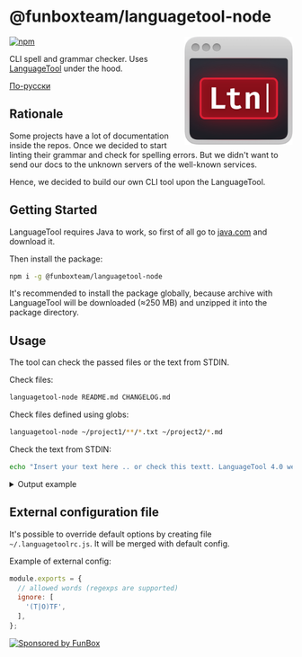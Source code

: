 # @funboxteam/languagetool-node

<img align="right" width="192" height="192"
     src="./logo.png">

[![npm](https://img.shields.io/npm/v/@funboxteam/languagetool-node.svg)](https://www.npmjs.com/package/@funboxteam/languagetool-node)

CLI spell and grammar checker. 
Uses [LanguageTool](https://github.com/languagetool-org/languagetool) under the hood.

[По-русски](./README.ru.md)

## Rationale

Some projects have a lot of documentation inside the repos. Once we decided to start linting their
grammar and check for spelling errors. But we didn't want to send our docs 
to the unknown servers of the well-known services. 

Hence, we decided to build our own CLI tool upon the LanguageTool.   

## Getting Started

LanguageTool requires Java to work, so first of all go to [java.com](https://www.java.com) and download it. 

Then install the package:

```bash
npm i -g @funboxteam/languagetool-node
```

It's recommended to install the package globally, because archive with LanguageTool will be downloaded
(≈250 MB) and unzipped it into the package directory. 

## Usage

The tool can check the passed files or the text from STDIN. 

Check files:

```bash
languagetool-node README.md CHANGELOG.md
```

Check files defined using globs:

```bash
languagetool-node ~/project1/**/*.txt ~/project2/*.md
```

Check the text from STDIN:

```bash
echo "Insert your text here .. or check this textt. LanguageTool 4.0 were releasd on Thursday 29 december 2017." | languagetool-node
```

<details>
  <summary>Output example</summary>
  
  ```bash
  $ echo "Insert your text here .. or check this textt. LanguageTool 4.0 were releasd on Thursday 29 december 2017." | languagetool-node

  <stdin>
    1:23  warning  Two consecutive dots                                        typographical  spell
  Context: «Insert your text here .. or check this textt. LanguageTool 4.0 w...»
  Possible replacements: «.»
  
    1:26  warning  This sentence does not start with an uppercase letter       typographical  spell
  Context: «Insert your text here .. or check this textt. LanguageTool 4.0 were...»
  Possible replacements: «Or»
  
    1:40  warning  Possible spelling mistake found                             misspelling    spell
  Context: «Insert your text here .. or check this textt. LanguageTool 4.0 were releasd on Thurs...»
  Possible replacements: «text, texts, text t»
  
    1:69  warning  Possible spelling mistake found                             misspelling    spell
  Context: «...check this textt. LanguageTool 4.0 were releasd on Thursday 29 december 2017. »
  Possible replacements: «released, release»
  
    1:80  warning  The date 29 december 2017 is not a Thursday, but a Friday.  inconsistency  spell
  Context: «...textt. LanguageTool 4.0 were releasd on Thursday 29 december 2017. »
  
  ⚠ 5 warnings
  ```
</details>

## External configuration file

It's possible to override default options by creating file `~/.languagetoolrc.js`.
It will be merged with default config.

Example of external config:

```javascript
module.exports = {
  // allowed words (regexps are supported)
  ignore: [
    '(T|O)TF',
  ],
};
```

[![Sponsored by FunBox](https://funbox.ru/badges/sponsored_by_funbox_centered.svg)](https://funbox.ru)
